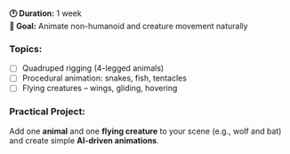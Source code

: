 
**🕐 Duration:** 1 week  
**🎯 Goal:** Animate non-humanoid and creature movement naturally

### **Topics:**

- [ ] Quadruped rigging (4-legged animals)
- [ ] Procedural animation: snakes, fish, tentacles 
- [ ] Flying creatures – wings, gliding, hovering

### **Practical Project:**

Add one **animal** and one **flying creature** to your scene (e.g., wolf and bat) and create simple **AI-driven animations**.